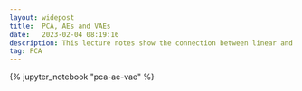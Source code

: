 ```yaml
---
layout: widepost
title:  PCA, AEs and VAEs
date:   2023-02-04 08:19:16
description: This lecture notes show the connection between linear and non-linear embedding techniques
tag: PCA
---
```


{% jupyter_notebook "pca-ae-vae" %}












